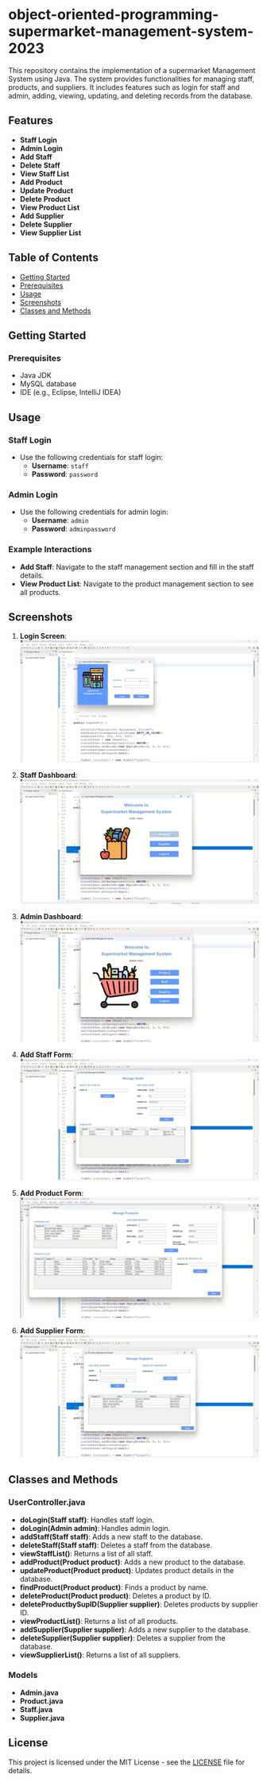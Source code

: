 # object-oriented-programming-supermarket-management-system-2023



This repository contains the implementation of a supermarket Management System using Java. The system provides functionalities for managing staff, products, and suppliers. It includes features such as login for staff and admin, adding, viewing, updating, and deleting records from the database.

## Features

- **Staff Login**
- **Admin Login**
- **Add Staff**
- **Delete Staff**
- **View Staff List**
- **Add Product**
- **Update Product**
- **Delete Product**
- **View Product List**
- **Add Supplier**
- **Delete Supplier**
- **View Supplier List**

## Table of Contents

- [Getting Started](#getting-started)
- [Prerequisites](#prerequisites)
- [Usage](#usage)
- [Screenshots](#screenshots)
- [Classes and Methods](#classes-and-methods)

## Getting Started

### Prerequisites

- Java JDK
- MySQL database
- IDE (e.g., Eclipse, IntelliJ IDEA)

## Usage

### Staff Login

- Use the following credentials for staff login:
    - **Username**: `staff`
    - **Password**: `password`

### Admin Login

- Use the following credentials for admin login:
    - **Username**: `admin`
    - **Password**: `adminpassword`

### Example Interactions

- **Add Staff**: Navigate to the staff management section and fill in the staff details.
- **View Product List**: Navigate to the product management section to see all products.

## Screenshots

1. **Login Screen**:
    ![Login Screen](https://github.com/Khalid-Ali-Farah/object-oriented-programming-supermarket-management-system-2023/blob/1244e20773678354e3be09bc6119bcf22f4b5aaa/SUPERMARKET%20MANAGEMENT%20SYSTEM/screenshot/1.png)

2. **Staff Dashboard**:
    ![Staff Dashboard](https://github.com/Khalid-Ali-Farah/object-oriented-programming-supermarket-management-system-2023/blob/1244e20773678354e3be09bc6119bcf22f4b5aaa/SUPERMARKET%20MANAGEMENT%20SYSTEM/screenshot/6.png)

3. **Admin Dashboard**:
    ![Admin Dashboard](https://github.com/Khalid-Ali-Farah/object-oriented-programming-supermarket-management-system-2023/blob/1244e20773678354e3be09bc6119bcf22f4b5aaa/SUPERMARKET%20MANAGEMENT%20SYSTEM/screenshot/2.png)

4. **Add Staff Form**:
    ![Add Staff Form](https://github.com/Khalid-Ali-Farah/object-oriented-programming-supermarket-management-system-2023/blob/1244e20773678354e3be09bc6119bcf22f4b5aaa/SUPERMARKET%20MANAGEMENT%20SYSTEM/screenshot/4.png)

5. **Add Product Form**:
    ![Add Product Form](https://github.com/Khalid-Ali-Farah/object-oriented-programming-supermarket-management-system-2023/blob/1244e20773678354e3be09bc6119bcf22f4b5aaa/SUPERMARKET%20MANAGEMENT%20SYSTEM/screenshot/7.png)
   
6. **Add Supplier Form**:
 ![Add Supplier Form](https://github.com/Khalid-Ali-Farah/object-oriented-programming-supermarket-management-system-2023/blob/1244e20773678354e3be09bc6119bcf22f4b5aaa/SUPERMARKET%20MANAGEMENT%20SYSTEM/screenshot/5.png)


## Classes and Methods

### UserController.java

- **doLogin(Staff staff)**: Handles staff login.
- **doLogin(Admin admin)**: Handles admin login.
- **addStaff(Staff staff)**: Adds a new staff to the database.
- **deleteStaff(Staff staff)**: Deletes a staff from the database.
- **viewStaffList()**: Returns a list of all staff.
- **addProduct(Product product)**: Adds a new product to the database.
- **updateProduct(Product product)**: Updates product details in the database.
- **findProduct(Product product)**: Finds a product by name.
- **deleteProduct(Product product)**: Deletes a product by ID.
- **deleteProductbySupID(Supplier supplier)**: Deletes products by supplier ID.
- **viewProductList()**: Returns a list of all products.
- **addSupplier(Supplier supplier)**: Adds a new supplier to the database.
- **deleteSupplier(Supplier supplier)**: Deletes a supplier from the database.
- **viewSupplierList()**: Returns a list of all suppliers.

### Models

- **Admin.java**
- **Product.java**
- **Staff.java**
- **Supplier.java**

## License

This project is licensed under the MIT License - see the [LICENSE](LICENSE) file for details.

